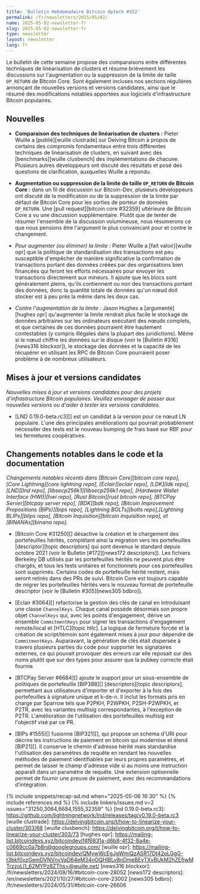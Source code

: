 ```yaml
---
title: 'Bulletin Hebdomadaire Bitcoin Optech #352'
permalink: /fr/newsletters/2025/05/02/
name: 2025-05-02-newsletter-fr
slug: 2025-05-02-newsletter-fr
type: newsletter
layout: newsletter
lang: fr
---
```

Le bulletin de cette semaine propose des comparaisons entre différentes techniques de
linéarisation de clusters et résume brièvement les discussions sur l'augmentation ou la suppression
de la limite de taille `OP_RETURN` de Bitcoin Core. Sont également incluses nos sections régulières
annonçant de nouvelles versions et versions candidates, ainsi que le résumé des
modifications notables apportées aux logiciels d'infrastructure Bitcoin populaires.

## Nouvelles

- **Comparaison des techniques de linéarisation de clusters :**
  Pieter Wuille a [publié][wuille clustrade] sur Delving Bitcoin à propos de certains des compromis
  fondamentaux entre trois différentes techniques de linéarisation de clusters, en suivant avec des
  [benchmarks][wuille clusbench] des implémentations de chacune. Plusieurs autres développeurs ont
  discuté des résultats et posé des questions de clarification, auxquelles Wuille a répondu.

- **Augmentation ou suppression de la limite de taille `OP_RETURN` de Bitcoin Core :**
  dans un fil de discussion sur Bitcoin-Dev, plusieurs développeurs ont discuté de la modification ou
  de la suppression de la limite par défaut de Bitcoin Core pour les sorties de porteur de données
  `OP_RETURN`. Une [pull request][bitcoin core #32359] ultérieure de Bitcoin Core a vu une discussion
  supplémentaire. Plutôt que de tenter de résumer l'ensemble de la discussion volumineuse, nous
  résumerons ce que nous pensions être l'argument le plus convaincant pour et contre le changement.

- *Pour augmenter (ou éliminer) la limite :* Pieter Wuille a [fait valoir][wuille opr] que la
  politique de standardisation des transactions est peu susceptible d'empêcher de manière significative la
  confirmation de transactions portant des données créées par des organisations bien financées qui
  feront les efforts nécessaires pour envoyer les transactions directement aux mineurs. Il
  ajoute que les blocs sont généralement pleins, qu'ils contiennent ou non des transactions portant
  des données, donc la quantité totale de données qu'un nœud doit stocker est à peu près la même dans
  les deux cas.

- *Contre l'augmentation de la limite :* Jason Hughes a [argumenté][hughes opr] qu'augmenter la
  limite rendrait plus facile le stockage de données arbitraires sur les ordinateurs exécutant des
  nœuds complets, et que certaines de ces données pourraient être hautement contestables (y compris
  illégales dans la plupart des juridictions). Même si le nœud chiffre les données sur le disque (voir
  le [Bulletin #316][news316 blockxor]), le stockage des données et la capacité de les récupérer en
  utilisant les RPC de Bitcoin Core pourraient poser problème à de nombreux utilisateurs.

## Mises à jour et versions candidates

_Nouvelles mises à jour et versions candidates pour des projets d'infrastructure Bitcoin populaires.
Veuillez envisager de passer aux nouvelles versions ou d'aider à tester
les versions candidates._

- [LND 0.19.0-beta.rc3][] est un candidat à la version pour ce nœud LN populaire. L'une des
  principales améliorations qui pourrait probablement nécessiter des tests est le nouveau bumping de
  frais basé sur RBF pour les fermetures coopératives.

## Changements notables dans le code et la documentation

_Changements notables récents dans [Bitcoin Core][bitcoin core repo], [Core Lightning][core lightning
repo], [Eclair][eclair repo], [LDK][ldk repo], [LND][lnd repo], [libsecp256k1][libsecp256k1 repo],
[Hardware Wallet Interface (HWI)][hwi repo], [Rust Bitcoin][rust bitcoin repo], [BTCPay
Server][btcpay server repo], [BDK][bdk repo], [Bitcoin Improvement
Propositions (BIPs)][bips repo], [Lightning BOLTs][bolts repo],[Lightning BLIPs][blips repo],
[Bitcoin Inquisition][bitcoin inquisition repo], et [BINANAs][binana repo]._

- [Bitcoin Core #31250][] désactive la création et le chargement des portefeuilles hérités,
  complétant ainsi la migration vers les portefeuilles [descriptor][topic descriptors] qui sont
  devenus le standard depuis octobre 2021 (voir le Bulletin [#172][news172 descriptors]). Les fichiers
  Berkeley DB utilisés par les portefeuilles hérités ne peuvent plus être chargés, et tous les tests
  unitaires et fonctionnels pour ces portefeuilles sont supprimés. Certains codes de portefeuille
  hérité restent, mais seront retirés dans des PRs de suivi. Bitcoin Core est toujours capable de
  migrer les portefeuilles hérités vers le nouveau format de portefeuille descriptor (voir le [Bulletin
  #305][news305 bdbro]).

- [Eclair #3064][] refactorise la gestion des clés de canal en introduisant une classe
  `ChannelKeys`. Chaque canal possède désormais son propre objet `ChannelKeys` qui, avec les points
  d'engagement, dérive un ensemble `CommitmentKeys` pour signer les transactions d'engagement
  remote/local et [HTLC][topic htlc]. La logique de fermeture forcée et la création de script/témoin
  sont également mises à jour pour dépendre de `CommitmentKeys`. Auparavant, la génération de clés
  était dispersée à travers plusieurs parties du code pour supporter les signataires externes, ce qui
  pouvait provoquer des erreurs car elle reposait sur des noms plutôt que sur des types pour assurer que
  la pubkey correcte était fournie.

- [BTCPay Server #6684][] ajoute le support pour un sous-ensemble de politiques de portefeuille
  [BIP388][] [descriptors][topic descriptors], permettant aux utilisateurs d'importer et d'exporter
  à la fois des portefeuilles à signature unique et k-de-n. Il inclut les formats pris en charge par Sparrow tels
  que P2PKH, P2WPKH, P2SH-P2WPKH, et P2TR, avec les variantes multisig correspondantes, à l'exception
  de P2TR. L'amélioration de l'utilisation des portefeuilles multisig est l'objectif visé par ce PR.

- [BIPs #1555][] fusionne [BIP321][], qui propose un schéma d'URI pour décrire les instructions de
  paiement en bitcoin qui modernise et étend [BIP21][]. Il conserve le chemin d'adresse hérité mais
  standardise l'utilisation des paramètres de requête en rendant les nouvelles méthodes de paiement
  identifiables par leurs propres paramètres, et permet de laisser le champ d'adresse vide si au moins
  une instruction apparaît dans un paramètre de requête. Une extension optionnelle permet de
  fournir une preuve de paiement, avec des recommandations
  d’intégration.

{% include snippets/recap-ad.md when="2025-05-06 16:30" %}
{% include references.md %}
{% include linkers/issues.md v=2 issues="31250,3064,6684,1555,32359" %}
[lnd 0.19.0-beta.rc3]: https://github.com/lightningnetwork/lnd/releases/tag/v0.19.0-beta.rc3
[wuille clustrade]: https://delvingbitcoin.org/t/how-to-linearize-your-cluster/303/68
[wuille clusbench]: https://delvingbitcoin.org/t/how-to-linearize-your-cluster/303/73
[hughes opr]: https://mailing-list.bitcoindevs.xyz/bitcoindev/f4f6831a-d6b8-4f32-8a4e-c0669cc0a7b8n@googlegroups.com/
[wuille opr]: https://mailing-list.bitcoindevs.xyz/bitcoindev/QMywWcEgJgWmiQzASR17Dt42oLGgG-t3bkf0vzGemDVNVnvVaD64eM34nOQHlBLv8nDmeBEyTXvBUkM2hZEfjwMTrzzoLl1_62MYPz8ZThs=@wuille.net/
[news316 blockxor]: /fr/newsletters/2024/08/16/#bitcoin-core-28052
[news172 descriptors]: /en/newsletters/2021/10/27/#bitcoin-core-23002
[news305 bdbro]: /fr/newsletters/2024/05/31/#bitcoin-core-26606
